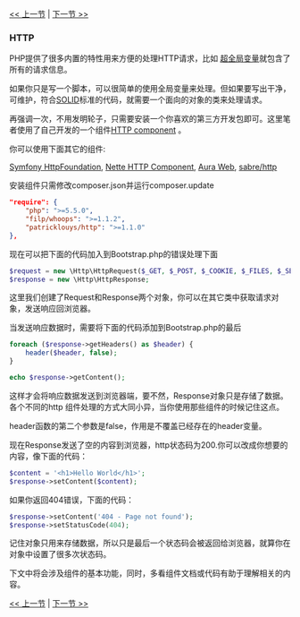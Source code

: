 [<< 上一节](03-error-handler.md) | [下一节 >>](05-router.md)

### HTTP

PHP提供了很多内置的特性用来方便的处理HTTP请求，比如 [超全局变量](http://php.net/manual/en/language.variables.superglobals.php)就包含了所有的请求信息。

如果你只是写一个脚本，可以很简单的使用全局变量来处理。但如果要写出干净，可维护，符合[SOLID](http://en.wikipedia.org/wiki/SOLID_%28object-oriented_design%29)标准的代码，就需要一个面向的对象的类来处理请求。

再强调一次，不用发明轮子，只需要安装一个你喜欢的第三方开发包即可。这里笔者使用了自己开发的一个组件[HTTP component](https://github.com/PatrickLouys/http) 。

你可以使用下面其它的组件:

[Symfony HttpFoundation](https://github.com/symfony/HttpFoundation), [Nette HTTP Component](https://github.com/nette/http), [Aura Web](https://github.com/auraphp/Aura.Web), [sabre/http](https://github.com/fruux/sabre-http)

安装组件只需修改composer.json并运行composer.update

```json
"require": {
    "php": ">=5.5.0",
    "filp/whoops": ">=1.1.2",
    "patricklouys/http": ">=1.1.0"
},
```

现在可以把下面的代码加入到Bootstrap.php的错误处理下面

```php
$request = new \Http\HttpRequest($_GET, $_POST, $_COOKIE, $_FILES, $_SERVER);
$response = new \Http\HttpResponse;
```

这里我们创建了Request和Response两个对象，你可以在其它类中获取请求对象，发送响应回浏览器。

当发送响应数据时，需要将下面的代码添加到Bootstrap.php的最后

```php
foreach ($response->getHeaders() as $header) {
    header($header, false);
}

echo $response->getContent();
```

这样才会将响应数据发送到浏览器端，要不然，Response对象只是存储了数据。各个不同的http 组件处理的方式大同小异，当你使用那些组件的时候记住这点。

header函数的第二个参数是false，作用是不覆盖已经存在的header变量。

现在Response发送了空的内容到浏览器，http状态码为200.你可以改成你想要的内容，像下面的代码：

```php
$content = '<h1>Hello World</h1>';
$response->setContent($content);
```

如果你返回404错误，下面的代码：

```php
$response->setContent('404 - Page not found');
$response->setStatusCode(404);
```

记住对象只用来存储数据，所以只是最后一个状态码会被返回给浏览器，就算你在对象中设置了很多次状态码。

下文中将会涉及组件的基本功能，同时，多看组件文档或代码有助于理解相关的内容。

[<< 上一节](03-error-handler.md) | [下一节 >>](05-router.md)
